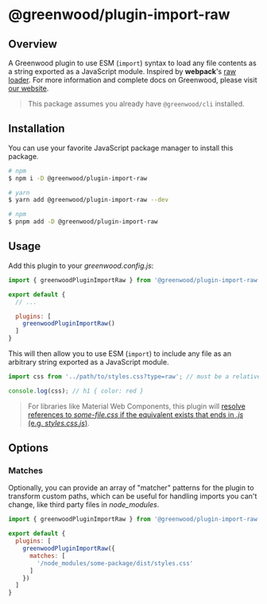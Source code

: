 # @greenwood/plugin-import-raw

## Overview

A Greenwood plugin to use ESM (`import`) syntax to load any file contents as a string exported as a JavaScript module.  Inspired by **webpack**'s [raw loader](https://v4.webpack.js.org/loaders/raw-loader/).  For more information and complete docs on Greenwood, please visit [our website](https://www.greenwoodjs.dev).

> This package assumes you already have `@greenwood/cli` installed.

## Installation

You can use your favorite JavaScript package manager to install this package.

```bash
# npm
$ npm i -D @greenwood/plugin-import-raw

# yarn
$ yarn add @greenwood/plugin-import-raw --dev

# npm
$ pnpm add -D @greenwood/plugin-import-raw
```

## Usage

Add this plugin to your _greenwood.config.js_:

```javascript
import { greenwoodPluginImportRaw } from '@greenwood/plugin-import-raw';

export default {
  // ...

  plugins: [
    greenwoodPluginImportRaw()
  ]
}
```

This will then allow you to use ESM (`import`) to include any file as an arbitrary string exported as a JavaScript module.
```js
import css from '../path/to/styles.css?type=raw'; // must be a relative path per ESM spec

console.log(css); // h1 { color: red }
```

> For libraries like Material Web Components, this plugin will [resolve references to _some-file.css_ if the equivalent exists that ends in _.js_ (e.g. _styles.css.js_)](https://github.com/ProjectEvergreen/greenwood/issues/700).

## Options

### Matches

Optionally, you can provide an array of "matcher" patterns for the plugin to transform custom paths, which can be useful for handling imports you can't change, like third party files in _node_modules_.

```javascript
import { greenwoodPluginImportRaw } from '@greenwood/plugin-import-raw';

export default {
  plugins: [
    greenwoodPluginImportRaw({
      matches: [
        '/node_modules/some-package/dist/styles.css'
      ]
    })
  ]
}
```